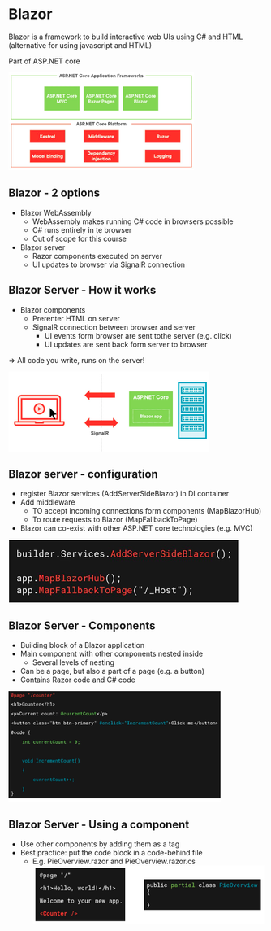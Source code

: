 # Blazor
Blazor is a framework to build interactive web UIs using C# and HTML
(alternative for using javascript and HTML)

Part of ASP.NET core

![aspnet](img/ASP.NET.png)

## Blazor - 2 options
- Blazor WebAssembly
    - WebAssembly makes running C# code in browsers possible
    - C# runs entirely in te browser
    - Out of scope for this course
- Blazor server
    - Razor components executed on server
    - UI updates to browser via SignalR connection

## Blazor Server - How it works
- Blazor components
    - Prerenter HTML on server
    - SignalR connection between browser and server
        - UI events form browser are sent tothe server (e.g. click)
        - UI updates are sent back form server to browser

=> All code you write, runs on the server!

![blazorhowitworks](img/blazorhowitworks.png)

## Blazor server - configuration
- register Blazor services (AddServerSideBlazor) in DI container
- Add middleware
    - TO accept incoming connections form components (MapBlazorHub)
    - To route requests to Blazor (MapFallbackToPage)
- Blazor can co-exist with other ASP.NET core technologies (e.g. MVC)

![BlazorConfig](img/BlazorConfig.png)

## Blazor Server - Components
- Building block of a Blazor application
- Main component with other components nested inside
    - Several levels of nesting
- Can be a page, but also a part of a page (e.g. a button)
- Contains Razor code and C# code

![blazorcomponents](img/BlazorComponents.png)

## Blazor Server - Using a component
- Use other components by adding them as a tag
- Best practice: put the code block in a code-behind file
    - E.g. PieOverview.razor and PieOverview.razor.cs
![usingComponent](img/usingComponent.png)
